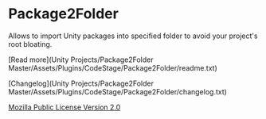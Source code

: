 # Package2Folder
Allows to import Unity packages into specified folder to avoid your project's root bloating.

[Read more](Unity Projects/Package2Folder Master/Assets/Plugins/CodeStage/Package2Folder/readme.txt)

[Changelog](Unity Projects/Package2Folder Master/Assets/Plugins/CodeStage/Package2Folder/changelog.txt)

[Mozilla Public License Version 2.0](LICENSE)
